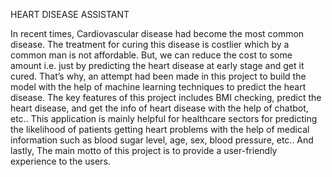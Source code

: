HEART DISEASE ASSISTANT

In recent times, Cardiovascular disease had become the most common disease. The treatment for curing this disease is costlier which by a common man is not affordable. But, we can reduce the cost to some amount i.e. just by predicting the heart disease at early stage and get it cured. That’s why, an attempt had been made in this project to build the model with the help of machine learning techniques to predict the heart disease. The key features of this project includes BMI checking, predict the heart disease, and get the info of heart disease with the help of chatbot, etc.. This application is mainly helpful for healthcare sectors for predicting the likelihood of patients getting heart problems with the help of medical information such as blood sugar level, age, sex, blood pressure, etc.. And lastly, The main motto of this project is to provide a user-friendly experience to the users.
